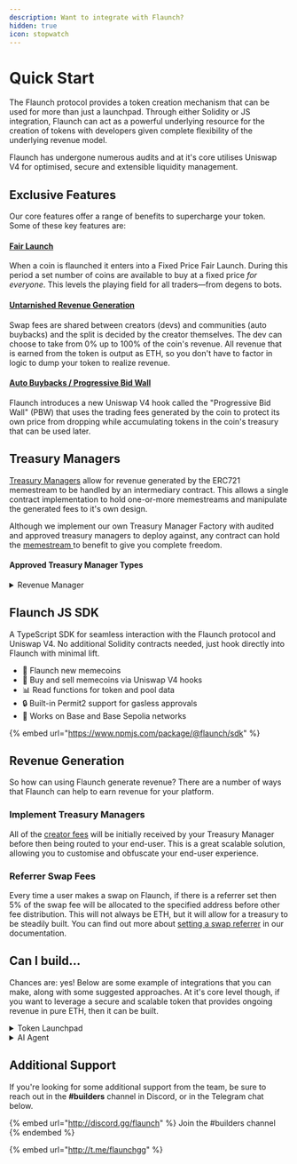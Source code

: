 ```yaml
---
description: Want to integrate with Flaunch?
hidden: true
icon: stopwatch
---
```


# Quick Start

The Flaunch protocol provides a token creation mechanism that can be used for more than just a launchpad. Through either Solidity or JS integration, Flaunch can act as a powerful underlying resource for the creation of tokens with developers given complete flexibility of the underlying revenue model.&#x20;

Flaunch has undergone numerous audits and at it's core utilises Uniswap V4 for optimised, secure and extensible liquidity management.

## Exclusive Features

Our core features offer a range of benefits to supercharge your token. Some of these key features are:

#### [Fair Launch](../core-features/fixed-price-fair-launch.md)

When a coin is flaunched it enters into a Fixed Price Fair Launch. During this period a set number of coins are available to buy at a fixed price _for everyone_. This levels the playing field for all traders—from degens to bots.

#### [Untarnished Revenue Generation](../core-features/creator-revenue.md)

Swap fees are shared between creators (devs) and communities (auto buybacks) and the split is decided by the creator themselves. The dev can choose to take from 0% up to 100% of the coin's revenue. All revenue that is earned from the token is output as ETH, so you don't have to factor in logic to dump your token to realize revenue.

#### [Auto Buybacks / Progressive Bid Wall](../core-features/auto-buybacks.md)

Flaunch introduces a new Uniswap V4 hook called the "Progressive Bid Wall" (PBW) that uses the trading fees generated by the coin to protect its own price from dropping while accumulating tokens in the coin's treasury that can be used later.

## Treasury Managers

[Treasury Managers](treasury-managers/) allow for revenue generated by the ERC721 memestream to be handled by an intermediary contract. This allows a single contract implementation to hold one-or-more memestreams and manipulate the generated fees to it's own design.

Although we implement our own Treasury Manager Factory with audited and approved treasury managers to deploy against, any contract can hold the [memestream ](../core-features/memestream.md)to benefit to give you complete freedom.

#### Approved Treasury Manager Types

<details>

<summary>Revenue Manager</summary>

Launch tokens and capture a share of the revenue for each, without the heavy lifting.

[**Read more >**](treasury-managers/revenuemanager.md)

</details>

## Flaunch JS SDK

A TypeScript SDK for seamless interaction with the Flaunch protocol and Uniswap V4. No additional Solidity contracts needed, just hook directly into Flaunch with minimal lift.

* 🚀 Flaunch new memecoins
* 💱 Buy and sell memecoins via Uniswap V4 hooks
* 📊 Read functions for token and pool data
* 🔒 Built-in Permit2 support for gasless approvals
* 🔵 Works on Base and Base Sepolia networks

{% embed url="https://www.npmjs.com/package/@flaunch/sdk" %}

## Revenue Generation

So how can using Flaunch generate revenue? There are a number of ways that Flaunch can help to earn revenue for your platform.

### Implement Treasury Managers

All of the [creator fees](../core-features/creator-revenue.md) will be initially received by your Treasury Manager before then being routed to your end-user. This is a great scalable solution, allowing you to customise and obfuscate your end-user experience.

### Referrer Swap Fees

Every time a user makes a swap on Flaunch, if there is a referrer set then 5% of the swap fee will be allocated to the specified address before other fee distribution. This will not always be ETH, but it will allow for a treasury to be steadily built. You can find out more about [setting a swap referrer](guides/setting-a-swap-referrer.md) in our documentation.

## Can I build...

Chances are: yes! Below are some example of integrations that you can make, along with some suggested approaches. At it's core level though, if you want to leverage a secure and scalable token that provides ongoing revenue in pure ETH, then it can be built.

<details>

<summary>Token Launchpad</summary>

By launching tokens through Flaunch, the secure solidity side is taken care of, and you can take a flat percentage of fees before passing the remaining fees to your user. Coupling this with referrer swap fees, you can quickly build your treasury.

</details>

<details>

<summary>AI Agent</summary>

Whether integrating with Elisa OS or another AI platform, Flaunch can sit neatly into your AI repertoire by using our SDK. We are also currently working on releasing a public Elisa OS integration with Flaunch allowing tokens to be bought and sold, as well as flaunched.&#x20;

</details>

## Additional Support

If you're looking for some additional support from the team, be sure to reach out in the **#builders** channel in Discord, or in the Telegram chat below.

{% embed url="http://discord.gg/flaunch" %}
Join the #builders channel
{% endembed %}

{% embed url="http://t.me/flaunchgg" %}
